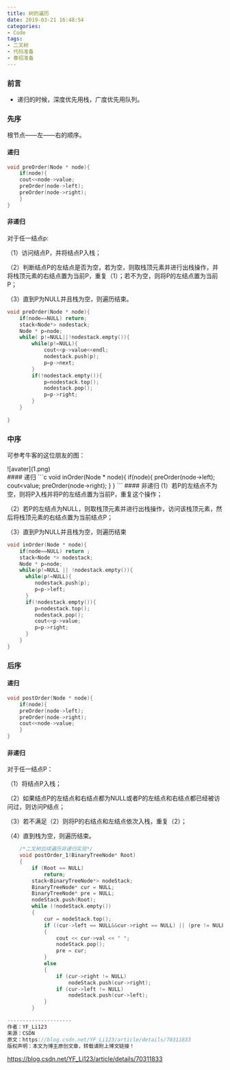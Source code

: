 ```yaml
---
title: 树的遍历
date: 2019-03-21 16:48:54
categories: 
- Code
tags:
- 二叉树
- 代码准备
- 春招准备
---
```

          
### 前言
- 递归的时候，深度优先用栈，广度优先用队列。

### 先序
根节点——左——右的顺序。
#### 递归
```c
void preOrder(Node * node){
	if(node){
	cout<<node->value;
	preOrder(node->left);
	preOrder(node->right);
    }
}
```
<!--more-->
#### 非递归
对于任一结点p:

（1）访问结点P，并将结点P入栈；

（2）判断结点P的左结点是否为空，若为空，则取栈顶元素并进行出栈操作，并将栈顶元素的右结点置为当前P，重复（1）；若不为空，则将P的左结点置为当前P；

（3）直到P为NULL并且栈为空，则遍历结束。
```c
void preOrder(Node * node){
    if(node==NULL) return;
    stack<Node*> nodestack;
    Node * p=node;
    while( p!=NULL||!nodestack.empty()){
        while(p!=NULL){
            cout<<p->value<<endl;
            nodestack.push(p);
            p=p->next;
        }
        if(!nodestack.empty()){
            p=nodestack.top();
            nodestack.pop();
            p=p->right;
        }
    }
	
}
```

### 中序

可参考牛客的这位朋友的图：
<div style="width: 600px; margin: auto">![avater](1.png)</div>
#### 递归
```c
void inOrder(Node * node){
	if(node){
	  preOrder(node->left);
	  cout<<node->value;
	  preOrder(node->right);
    }
}
```
#### 非递归
  (1）若P的左结点不为空，则将P入栈并将P的左结点置为当前P，重复这个操作；
 
 （2）若P的左结点为NULL，则取栈顶元素并进行出栈操作，访问该栈顶元素，然后将栈顶元素的右结点置为当前结点P；

 （3）直到P为NULL并且栈为空，则遍历结束

```c
void inOrder(Node * node){
	if(node==NULL) return ;
	stack<Node *> nodestack;
	Node * p=node;
	while(p!=NULL || !nodestack.empty()){
	  while(p!=NULL){
	     nodestack.push(p);
	     p=p->left;
	  }
	  if(!nodestack.empty()){
         p=nodestack.top();
         nodestack.pop();
         cout<<p->value;
         p=p->right;
	  }
    }
}

```
### 后序
#### 递归
```c
void postOrder(Node * node){
	if(node){
	preOrder(node->left);
	preOrder(node->right);
	cout<<node->value;
    }
}

```
#### 非递归
对于任一结点P：

（1）将结点P入栈；

（2）如果结点P的左结点和右结点都为NULL或者P的左结点和右结点都已经被访问过，则访问P结点；

（3）若不满足（2）则将P的右结点和左结点依次入栈，重复（2）；

（4）直到栈为空，则遍历结束。

```c
	/*二叉树后续遍历非递归实现*/
	void postOrder_1(BinaryTreeNode* Root)
	{
		if (Root == NULL)
			return;
		stack<BinaryTreeNode*> nodeStack;
		BinaryTreeNode* cur = NULL;
		BinaryTreeNode* pre = NULL;
		nodeStack.push(Root);
		while (!nodeStack.empty())
		{
			cur = nodeStack.top();
			if ((cur->left == NULL&&cur->right == NULL) || (pre != NULL && (pre == cur->left || pre == cur->right)))
			{
				cout << cur->val << " ";
				nodeStack.pop();
				pre = cur;
			}
			else
			{
				if (cur->right != NULL)
					nodeStack.push(cur->right);
				if (cur->left != NULL)
					nodeStack.push(cur->left);
			}
		}

--------------------- 
作者：YF_Li123 
来源：CSDN 
原文：https://blog.csdn.net/YF_Li123/article/details/70311833 
版权声明：本文为博主原创文章，转载请附上博文链接！
```


https://blog.csdn.net/YF_Li123/article/details/70311833